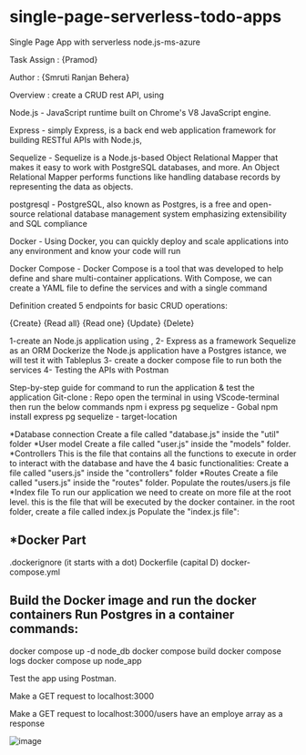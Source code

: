 # single-page-serverless-todo-apps
Single Page App with serverless node.js-ms-azure

Task Assign : {Pramod}

Author : {Smruti Ranjan Behera}

Overview :
create a CRUD rest API, using

Node.js -   JavaScript runtime built on Chrome's V8 JavaScript engine.

Express - simply Express, is a back end web application framework for building RESTful APIs with Node.js,

Sequelize - Sequelize is a Node.js-based Object Relational Mapper that makes it easy to work with PostgreSQL databases, and more. An Object Relational Mapper performs
functions like handling database records by representing the data as objects.

postgresql - PostgreSQL, also known as Postgres, is a free and open-source relational database management system emphasizing extensibility and SQL compliance

Docker - Using Docker, you can quickly deploy and scale applications into any environment and know your code will run

Docker Compose - Docker Compose is a tool that was developed to help define and share multi-container applications. With Compose, we can create a YAML file to define the services and with a single command


Definition
created 5 endpoints for basic CRUD operations:

{Create}
{Read all}
{Read one}
{Update}
{Delete}

1-create an Node.js application using , 
2- Express as a framework Sequelize as an ORM Dockerize the Node.js application have a Postgres istance, we will test it with Tableplus
3- create a docker compose file to run both the services
4- Testing the APIs with Postman

Step-by-step guide for command to run the application & test the application
Git-clone : Repo 
open the terminal in using VScode-terminal then run the below commands
npm i express pg sequelize - Gobal
npm install express pg sequelize - target-location

*Database connection
Create a file called "database.js" inside the "util" folder
*User model
Create a file called "user.js" inside the "models" folder.
*Controllers
This is the file that contains all the functions to execute in order to interact with the database and have the 4 basic functionalities:
Create a file called "users.js" inside the "controllers" folder
*Routes
Create a file called "users.js" inside the "routes" folder.
Populate the routes/users.js file
*Index file
To run our application we need to create on more file at the root level. this is the file that will be executed by the docker container.
in the root folder, create a file called index.js
Populate the "index.js file":

*Docker Part
-------------------------
.dockerignore (it starts with a dot)
Dockerfile (capital D)
docker-compose.yml

Build the Docker image and run the docker containers
Run Postgres in a container
commands:
-----------
docker compose up -d node_db
docker compose build
docker compose logs
docker compose up node_app

Test the app using Postman.

Make a GET request to localhost:3000

Make a GET request to localhost:3000/users
have an employe array as a response

![image](https://github.com/smrutibehera01/single-page-serverless-todo-apps/assets/112945708/dd82138b-a2e3-429e-be64-3515bef15227)
